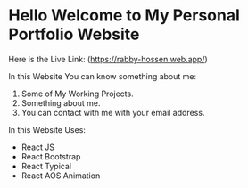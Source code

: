 # Hello Welcome to My Personal Portfolio Website

Here is the Live Link: (https://rabby-hossen.web.app/)

  In this Website You can know something about me:

 <ol>
 <li>Some of My Working Projects.</li>
 <li>Something about me.</li>
 <li>You can contact with me with your email address.</li>
 </ol>

  In this Website Uses:

 <ul>
 <li>
 React JS
 </li>
 <li>
 React Bootstrap
 </li>
 <li>
 React Typical
 </li>
 <li>
 React AOS Animation
 </li>
 </ul>
